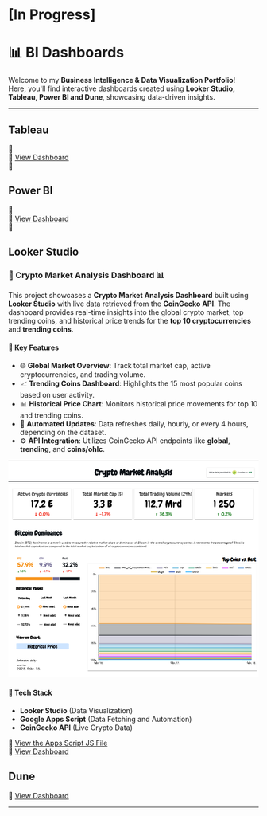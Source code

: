 # [In Progress]

# 📊 BI Dashboards

Welcome to my **Business Intelligence & Data Visualization Portfolio**!  
Here, you'll find interactive dashboards created using **Looker Studio, Tableau, Power BI and Dune**, showcasing data-driven insights.

---
## Tableau

🔷  
🔗 [View Dashboard](https://public.tableau.com/your-dashboard-link)  
📄 


## Power BI

🔷  
🔗 [View Dashboard](https://app.powerbi.com/your-dashboard-link)  
📄

## Looker Studio

### 🔷 Crypto Market Analysis Dashboard 📊

This project showcases a **Crypto Market Analysis Dashboard** built using **Looker Studio** with live data retrieved from the **CoinGecko API**. The dashboard provides real-time insights into the global crypto market, top trending coins, and historical price trends for the **top 10 cryptocurrencies** and **trending coins**.

#### 🚀 **Key Features**

- 🌐 **Global Market Overview**: Track total market cap, active cryptocurrencies, and trading volume.  
- 📈 **Trending Coins Dashboard**: Highlights the 15 most popular coins based on user activity.  
- 📊 **Historical Price Chart**: Monitors historical price movements for top 10 and trending coins.  
- 🔄 **Automated Updates**: Data refreshes daily, hourly, or every 4 hours, depending on the dataset.  
- ⚙️ **API Integration**: Utilizes CoinGecko API endpoints like **global**, **trending**, and **coins/ohlc**.  

<p align="center">
  <a href="https://lookerstudio.google.com/u/0/reporting/7df8f109-6f75-47ce-a48d-d4a8aa989d5d/page/sDkrE" target="_blank">
    <img src="images/looker_studio/crypto_market_analysis_lookerstudio.png" alt="Crypto Market Analysis">
  </a>
</p>


#### 🔑 **Tech Stack**

- **Looker Studio** (Data Visualization)  
- **Google Apps Script** (Data Fetching and Automation)  
- **CoinGecko API** (Live Crypto Data)

🤖 [View the Apps Script JS File](./scripts/apps_scripts/coingecko.js)  
🔗 [View Dashboard](https://lookerstudio.google.com/u/0/reporting/7df8f109-6f75-47ce-a48d-d4a8aa989d5d/page/sDkrE)


## Dune





🔗 [View Dashboard](https://dune.com/flamenco18/top-solana-kols)





---

